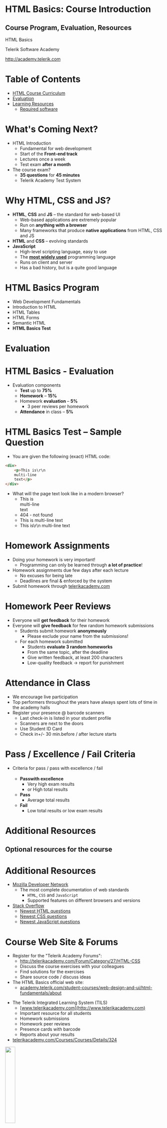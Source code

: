 <!-- section start -->
<!-- attr: { id:'', class:'slide-title', showInPresentation:'True', hasScriptWrapper:'True', style:'font-size: 42px' } -->
# HTML Basics: Course Introduction
## Course Program, Evaluation, Resources

<div class="signature">
    <p class="signature-course">HTML Basics</p>
    <p class="signature-initiative">Telerik Software Academy</p>
    <a href="http://academy.telerik.com" class="signature-link">http://academy.telerik.com</a>
</div>

<!-- <img class="slide-image" showInPresentation="true" src="imgs/pic00.png" style="top:60%; left:55%; width:45%; z-index:-1; border-radius: 15px" /> -->
<!-- <img class="slide-image" showInPresentation="true" src="imgs/pic02.png" style="top:40%; left:7.49%; width:19.88%; z-index:-1" /> -->


<!-- section start -->
<!-- attr: { id:'', class:'', showInPresentation:'True', hasScriptWrapper:'True', style:'font-size: 42px' } -->
# Table of Contents
- [HTML Course Curriculum](#/curriculum)
- [Evaluation](#/evaluation)
- [Learning Resources](#/resources)
  - [Required software](#/software)

<!-- <img class="slide-image" showInPresentation="true" src="imgs/pic03.png" style="top:25%; left:61.28%; width:37.01%; z-index:-1; border-radius: 15px; border: 3px solid yellowgreen;" /> -->
<!-- <img class="slide-image" showInPresentation="true" src="imgs/pic04.png" style="top:65%; left:9.36%; width:36.03%; z-index:-1; border-radius: 20px 0px 20px 0" /> -->


<!-- section start -->
<!-- attr: { id:'curriculum', class:'slide-section', showInPresentation:'True', hasScriptWrapper:'True', style:'font-size: 42px' } -->
<!-- # <a id="curriculum"></a>HTML Course Curriculum
<img class="slide-image" src="imgs/pic05.png" style="top:50%; left:30%; width:40%; z-index:-1; border-radius: 15px" /> -->


<!-- attr: { id:'', class:'', showInPresentation:'True', hasScriptWrapper:'True', style:'font-size: 42px' } -->
# What's Coming Next?
- HTML Introduction
  - Fundamental for web development
  - Start of the **Front-end track**
  - Lectures once a week
  - Test exam **after a month**
- The course exam?
  - **35 questions** for **45 minutes**
  - Telerik Academy Test System

<!-- <img class="slide-image" showInPresentation="true" src="imgs/pic06.png" style="top:27.33%; left:74.85%; width:27.33%; z-index:-1" /> -->


<!-- attr: { id:'', class:'', showInPresentation:'True', hasScriptWrapper:'False', style:'font-size: 42px' } -->
# Why HTML, CSS and JS?
- **HTML**, **CSS** and **JS** – the standard for web-based UI
  - Web-based applications are extremely popular
  - Run on **anything with a browser**
  - Many frameworks that produce **native applications** from HTML, CSS and JS
- **HTML** and **CSS** – evolving standards
- **JavaScript**
  - High-level scripting language, easy to use
  - The [**most widely used**](http://stackoverflow.com/research/developer-survey-2015) programming language
  - Runs on client and server
  - Has a bad history, but is a quite good language


<!-- attr: { id:'', class:'', showInPresentation:'True', hasScriptWrapper:'True', style:'font-size: 42px' } -->
# HTML Basics Program
- Web Development Fundamentals
- Introduction to HTML
- HTML Tables
- HTML Forms
- Semantic HTML
- **HTML Basics Test**

<!-- <img class="slide-image" showInPresentation="true" src="imgs/pic07.png" style="top:20.96%; left:72.22%; width:29.31%; z-index:-1" /> -->
<!-- <img class="slide-image" showInPresentation="true" src="imgs/pic08.png" style="top:51.46%; left:62.41%; width:30.56%; z-index:-1" /> -->
<!-- <img class="slide-image" showInPresentation="true" src="imgs/pic09.png" style="top:44.48%; left:76.67%; width:28.54%; z-index:-1" /> -->
<!-- <img class="slide-image" showInPresentation="true" src="imgs/pic10.png" style="top:60.43%; left:47.39%; width:19.39%; z-index:-1" /> -->
<!-- <img class="slide-image" showInPresentation="true" src="imgs/pic11.png" style="top:38.54%; left:54.95%; width:15.87%; z-index:-1" /> -->


<!-- section start -->
<!-- attr: { id:'evaluation', class:'slide-section', showInPresentation:'True', hasScriptWrapper:'True', style:'font-size: 42px' } -->
# <a id="evaluation"></a>Evaluation

<!-- <img class="slide-image" showInPresentation="true" src="imgs/pic20.png" style="top:55%; left:5%; width:20%; z-index:-1" /> -->
<!-- <img class="slide-image" showInPresentation="true" src="imgs/pic21.png" style="top:10%; left:80%; width:20%; z-index:-1; border-radius: 15px" /> -->
<!-- <img class="slide-image" showInPresentation="true" src="imgs/pic22.png" style="top:55%; left:55%; width:35%; z-index:-1; border-radius: 15px" /> -->


<!-- attr: { id:'', class:'', showInPresentation:'True', hasScriptWrapper:'True', style:'font-size: 42px' } -->
# HTML Basics - Evaluation
- Evaluation components
  - **Test** up to **75%**
  - **Homework** – **15%**
  - Homework **evaluation** – **5%**
    - 3 peer reviews per homework
  - **Attendance** in class – **5%**

<!-- <img class="slide-image" showInPresentation="true" src="imgs/pic25.png" style="top:14.99%; left:78.60%; width:26.41%; z-index:-1" /> -->


<!-- attr: { id:'', class:'', showInPresentation:'True', hasScriptWrapper:'False', style:'font-size: 40px' } -->
# HTML Basics Test – Sample Question
- You are given the following (exact) HTML code:

```html
<div>
	<p>This is\r\n
	multi-line
	text</p>
</div>
```

- What will the page text look like in a modern browser?
  <ul>
    <li>This is <br /> multi-line <br /> text
    <li>404 - not found</li>
    <li>This is multi-line text</li>
    <li class="fragment highlight-green">This is\r\n multi-line text</li>
  </ul>

<!-- attr: { id:'', class:'', showInPresentation:'True', hasScriptWrapper:'False', style:'font-size: 42px' } -->
# Homework Assignments
- Doing your homework is very important!
  - Programming can only be learned through **a lot of practice**!
- Homework assignments due few days after each lecture
  - No excuses for being late
  - Deadlines are final & enforced by the system</u>
- Submit homework through [telerikacademy.com](http://telerikacademy.com)

<!-- attr: { id:'', class:'', showInPresentation:'True', hasScriptWrapper:'False', style:'font-size: 42px' } -->
# Homework Peer Reviews
- Everyone will **get feedback** for their homework
- Everyone will **give feedback** for few random homework submissions
  - Students submit homework **anonymously**
    - Please exclude your name from the submissions!
  - For each homework submitted
    - Students **evaluate 3 random homeworks**
    - From the same topic, after the deadline
    - Give written feedback, at least 200 characters
    - Low-quality feedback &rarr; report for punishment


<!-- attr: { id:'', class:'', showInPresentation:'True', hasScriptWrapper:'True', style:'font-size: 40px' } -->
# Attendance in Class
  - We encourage live participation
  - Top performers throughout the years have always spent lots of time in the academy halls
- Register your presence @ barcode scanners
  - Last check-in is listed in your student profile
  - Scanners are next to the doors
  - Use Student ID Card
  - Check in+/- 30 min.before / after lecture starts

<!-- <img class="slide-image" showInPresentation="true" src="imgs/pic26.png" style="top:70%; left:40%; width:55%; z-index:-1" /> -->


<!-- attr: { id:'', class:'', showInPresentation:'True', hasScriptWrapper:'True', style:'font-size: 42px' } -->
# Pass / Excellence / Fail Criteria
  - Criteria for pass / pass with excellence / fail
  <br/><br/>
    - **Passwith excellence**
      - Very high exam results
      - or High total results
    - **Pass**
      - Average total results
    - **Fail**
      - Low total results or low exam results

<!-- <img class="slide-image" showInPresentation="true" src="imgs/pic27.png" style="top:43%; left:59%; width:10%; z-index:-1" /> -->
<!-- <img class="slide-image" showInPresentation="true" src="imgs/pic28.png" style="top:20%; left:45%; width:19%; z-index:-1" /> -->
<!-- <img class="slide-image" showInPresentation="true" src="imgs/pic29.png" style="top:58%; left:70%; width:13%; z-index:-1" /> -->


<!-- section start -->
<!-- attr: { id:'resources', class:'slide-section', showInPresentation:'True', hasScriptWrapper:'True', style:'font-size: 42px' } -->
# <a id="resources"></a>Additional Resources
## Optional resources for the course

<!-- <img class="slide-image" showInPresentation="true" src="imgs/pic30.png" style="top:55%; left:7.49%; width:45.33%; z-index:-1; border-radius: 15px; transform: rotate(-5deg)" /> -->
<!-- <img class="slide-image" showInPresentation="true" src="imgs/pic31.png" style="top:55%; left:83.62%; width:19.94%; z-index:-1; border-radius: 15px; transform: rotate(7deg)" /> -->
<!-- <img class="slide-image" showInPresentation="true" src="imgs/pic32.png" style="top:3%; left:33.06%; width:19.61%; z-index:-1" /> -->
<!-- <img class="slide-image" showInPresentation="true" src="imgs/pic33.png" style="top:3%; left:58.09%; width:16.09%; z-index:-1" /> -->
<!-- <img class="slide-image" showInPresentation="true" src="imgs/pic34.png" style="top:3%; left:75.48%; width:14.10%; z-index:-1" /> -->
<!-- <img class="slide-image" showInPresentation="true" src="imgs/pic35.png" style="top:3%; left:94.27%; width:12.78%; z-index:-1" /> -->
<!-- <img class="slide-image" showInPresentation="true" src="imgs/pic36.png" style="top:55%; left:58.90%; width:20.06%; z-index:-1" /> -->
<!-- <img class="slide-image" showInPresentation="true" src="imgs/pic37.png" style="top:3%; left:9.79%; width:19.86%; z-index:-1" /> -->


<!-- attr: { id:'', class:'', showInPresentation:'True', hasScriptWrapper:'True', style:'font-size: 38px' } -->
# Additional Resources

- [Mozilla Developer Network](https://developer.mozilla.org/en-US/)
  - The most complete documentation of web standards
    - `HTML`, `CSS` and `JavaScript`
    - Supported features on different browsers and versions
- [Stack Overflow](http://stackoverflow.com/)
  - [Newest HTML questions](http://stackoverflow.com/questions/tagged/html)
  - [Newest CSS questions](http://stackoverflow.com/questions/tagged/css)
  - [Newest JavaScript questions](http://stackoverflow.com/questions/tagged/javascript)

<!-- attr: { id:'', class:'', showInPresentation:'True', hasScriptWrapper:'False', style:'font-size: 42px' } -->
# Course Web Site & Forums
- Register for the "Telerik Academy Forums":
  - http://telerikacademy.com/Forum/Category/27/HTML-CSS
  - Discuss the course exercises with your colleagues
  - Find solutions for the exercises
  - Share source code / discuss ideas
- The HTML Basics official web site:
    - [academy.telerik.com/student-courses/web-design-and-ui/html-fundamentals/about](http://academy.telerik.com/student-courses/web-design-and-ui/html-fundamentals/about )


<!-- attr: { id:'', class:'', showInPresentation:'True', hasScriptWrapper:'True', style:'font-size: 42px' } -->
<!-- # Telerik Integrated Learning System (TILS) -->
- The Telerik Integrated Learning System (TILS)
  - [www.telerikacademy.com](http://www.telerikacademy.com)
  - Important resource for all students
  - Homework submissions
  - Homework peer reviews
  - Presence cards with barcode
  - Reports about your results
- [telerikacademy.com/Courses/Courses/Details/324](http://telerikacademy.com/Courses/Courses/Details/324)
<img class="slide-image" showInPresentation="true" src="imgs/pic42.png" style="top:37.91%; left:70.03%; width:25%; z-index:-1" />


<!-- attr: { id:'software', class:'', showInPresentation:'True', hasScriptWrapper:'False', style:'font-size: 42px' } -->
# <a id="software"></a>Required Software
- Software needed for this course:
  - [Atom](https://atom.io/)
  - [Sublime Text 2/3](http://www.sublimetext.com/2)
  - [Notepad++](https://notepad-plus-plus.org/)
  - [VS Code](https://www.visualstudio.com/en-us/products/code-vs.aspx)
  - [Jetbrains WebStorm](https://www.jetbrains.com/webstorm/)
  - [Aptana Studio](http://www.aptana.com/)
  - Microsoft [Visual Studio 2013 or 2015](https://www.visualstudio.com/)
    - Visual Studio Community (free version of VS)
  - Any text editor that is convenient with you


<!-- section start  -->

<!-- attr: { id:'', class:'', showInPresentation:'True', hasScriptWrapper:'False', style:'font-size: 42px' } -->
# HTML Basics:<br /> Course Introduction

<!-- <img class="slide-image" showInPresentation="true" src="https://raw.githubusercontent.com/TelerikAcademy/Common/master/revealjs-theme/css/imgs/questions-blue.png" style="width:70%; top:25%; left:15%; border-radius: 20px"; /> -->

<!-- attr: { id:'', class:'', showInPresentation:'True', hasScriptWrapper:'True', style:'' } -->
# Free Trainings @ Telerik Academy
- Web front-end track
    - [html.telerik.com](http://academy.telerik.com/student-courses/web-design-and-ui/about)
  - Telerik Software Academy
    - [academy.telerik.com](academy.telerik.com)
  - Telerik Academy @ Facebook
    - [facebook.com/TelerikAcademy](facebook.com/TelerikAcademy)
  - Telerik Academy Learning System
    - [telerikacademy.com](telerikacademy.com)
